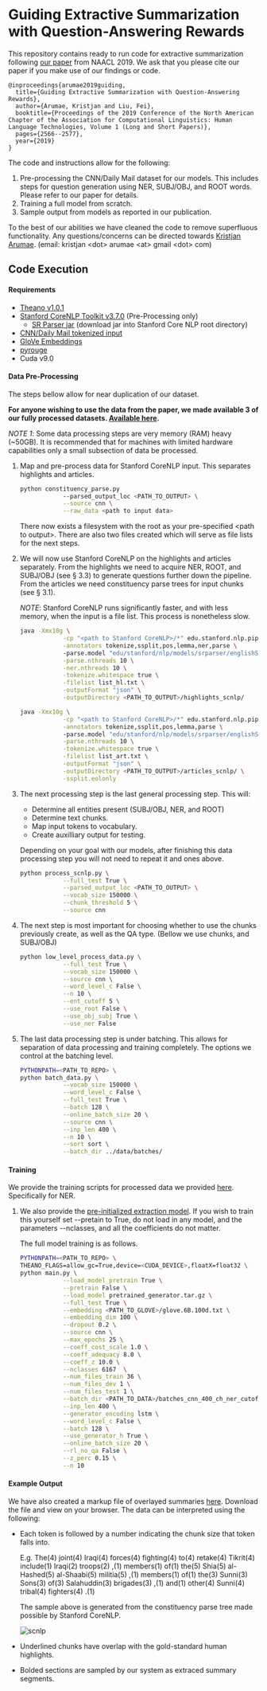 # Guiding Extractive Summarization with Question-Answering Rewards

This repository contains ready to run code for extractive summarization following [our paper](https://arxiv.org/pdf/1904.02321.pdf) from NAACL 2019.  We ask that you please cite our paper if you make use of our findings or code.
```
@inproceedings{arumae2019guiding,
  title={Guiding Extractive Summarization with Question-Answering Rewards},
  author={Arumae, Kristjan and Liu, Fei},
  booktitle={Proceedings of the 2019 Conference of the North American Chapter of the Association for Computational Linguistics: Human Language Technologies, Volume 1 (Long and Short Papers)},
  pages={2566--2577},
  year={2019}
}
```

The code and instructions allow for the following:
1. Pre-processing the CNN/Daily Mail dataset for our models.  This includes steps for question generation using NER, SUBJ/OBJ, and ROOT words.  Please refer to our paper for details.
2. Training a full model from scratch.
3. Sample output from models as reported in our publication.

To the best of our abilities we have cleaned the code to remove superfluous functionality.  Any questions/concerns can be directed towards [Kristjan Arumae](http://kristjanarumae.com/). (email: kristjan \<dot> arumae \<at> gmail \<dot> com)

## Code Execution
#### Requirements 
* [Theano v1.0.1](http://deeplearning.net/software/theano/install.html)
* [Stanford CoreNLP Toolkit v3.7.0](http://nlp.stanford.edu/software/stanford-corenlp-full-2016-10-31.zip) (Pre-Processing only)
  * [SR Parser jar](https://nlp.stanford.edu/software/stanford-srparser-2014-10-23-models.jar) (download jar into Stanford Core NLP root directory)
* [CNN/Daily Mail tokenized input](https://github.com/JafferWilson/Process-Data-of-CNN-DailyMail)
* [GloVe Embeddings](http://nlp.stanford.edu/data/glove.6B.zip) 
* [pyrouge](https://pypi.org/project/pyrouge/)
* Cuda v9.0

#### Data Pre-Processing
The steps bellow allow for near duplication of our dataset.

**For anyone wishing to use the data from the paper, we made available 3 of our fully processed datasets.  [Available here](https://drive.google.com/drive/folders/1s3lIrVgvcfDlk-xMm9a_WyTbUh_P4Awb?usp=sharing).**

*NOTE 1*: Some data processing steps are very memory (RAM) heavy (~50GB).  It is recommended that for machines with limited hardware capabilities only a small subsection of data be processed.
1. Map and pre-process data for Stanford CoreNLP input. This separates highlights and articles. 
    ```bash
    python constituency_parse.py 
                --parsed_output_loc <PATH_TO_OUTPUT> \
                --source cnn \
                --raw_data <path to input data>
    ```
    There now exists a filesystem with the root as your pre-specified \<path to output>.  There are also two files created which will serve as file lists for the next steps.   
    
2. We will now use Stanford CoreNLP on the highlights and articles separately.  From the highlights we need to acquire NER, ROOT, and SUBJ/OBJ (see § 3.3) to generate questions further down the pipeline.  From the articles we need constituency parse trees for input chunks (see § 3.1).
    
    *NOTE*: Stanford CoreNLP runs significantly faster, and with less memory, when the input is a file list.  This process is nonetheless slow. 
    ```bash
    java -Xmx10g \
                -cp "<path to Stanford CoreNLP>/*" edu.stanford.nlp.pipeline.StanfordCoreNLP \
                -annotators tokenize,ssplit,pos,lemma,ner,parse \ 
                -parse.model "edu/stanford/nlp/models/srparser/englishSR.ser.gz" \
                -parse.nthreads 10 \
                -ner.nthreads 10 \
                -tokenize.whitespace true \
                -filelist list_hl.txt \
                -outputFormat "json" \
                -outputDirectory <PATH_TO_OUTPUT>/highlights_scnlp/
    ```
    ```bash
    java -Xmx10g \
                -cp "<path to Stanford CoreNLP>/*" edu.stanford.nlp.pipeline.StanfordCoreNLP \
                -annotators tokenize,ssplit,pos,lemma,parse \ 
                -parse.model "edu/stanford/nlp/models/srparser/englishSR.ser.gz" \
                -parse.nthreads 10 \
                -tokenize.whitespace true \
                -filelist list_art.txt \
                -outputFormat "json" \
                -outputDirectory <PATH_TO_OUTPUT>/articles_scnlp/ \
                -ssplit.eolonly
    ```
   
3. The next processing step is the last general processing step.  This will:
    * Determine all entities present (SUBJ/OBJ, NER, and ROOT)
    * Determine text chunks. 
    * Map input tokens to vocabulary.
    * Create auxilliary output for testing.
    
    Depending on your goal with our models, after finishing this data processing step you will not need to repeat it and ones above. 

    ```bash
    python process_scnlp.py \
                --full_test True \
                --parsed_output_loc <PATH_TO_OUTPUT> \
                --vocab_size 150000 \
                --chunk_threshold 5 \
                --source cnn
    ```
4. The next step is most important for choosing whether to use the chunks previously create, as well as the QA type. (Bellow we use chunks, and SUBJ/OBJ)
    
    ```bash
    python low_level_process_data.py \
                --full_test True \
                --vocab_size 150000 \
                --source cnn \
                --word_level_c False \
                --n 10 \
                --ent_cutoff 5 \
                --use_root False \
                --use_obj_subj True \
                --use_ner False
    ```
5. The last data processing step is under batching.  This allows for separation of data processing and training completely.  The options we control at the batching level.
    ```bash
    PYTHONPATH=<PATH_TO_REPO> \
    python batch_data.py \
                --vocab_size 150000 \
                --word_level_c False \
                --full_test True \
                --batch 128 \
                --online_batch_size 20 \
                --source cnn \
                --inp_len 400 \
                --n 10 \
                --sort sort \
                --batch_dir ../data/batches/
    ```
 
#### Training
We provide the training scripts for processed data we provided [here](https://drive.google.com/drive/folders/1s3lIrVgvcfDlk-xMm9a_WyTbUh_P4Awb?usp=sharing).  Specifically for NER.

1. We also provide the [pre-initialized extraction model](https://drive.google.com/open?id=15XigyTlVMHyQzvmxcC7UXGWTZ83X0Wdo).  If you wish to train this yourself set --pretain to True, do not load in any model, and the parameters --nclasses, and all the coefficients do not matter.

   The full model training is as follows.
    ```bash
    PYTHONPATH=<PATH_TO_REPO> \
    THEANO_FLAGS=allow_gc=True,device=<CUDA_DEVICE>,floatX=float32 \
    python main.py \
                --load_model_pretrain True \
                --pretrain False \
                --load_model pretrained_generator.tar.gz \
                --full_test True \
                --embedding <PATH_TO_GLOVE>/glove.6B.100d.txt \
                --embedding_dim 100 \
                --dropout 0.2 \
                --source cnn \
                --max_epochs 25 \
                --coeff_cost_scale 1.0 \
                --coeff_adequacy 8.0 \
                --coeff_z 10.0 \
                --nclasses 6167  \
                --num_files_train 36 \
                --num_files_dev 1 \
                --num_files_test 1 \
                --batch_dir <PATH_TO_DATA>/batches_cnn_400_ch_ner_cutoff_5/ \
                --inp_len 400 \
                --generator_encoding lstm \
                --word_level_c False \
                --batch 128 \
                --use_generator_h True \
                --online_batch_size 20 \
                --rl_no_qa False \
                --z_perc 0.15 \
                --n 10
    ```
#### Example Output

We have also created a markup file of overlayed summaries [here](https://drive.google.com/open?id=1hAb8-3Q2fwvRuvpF86YsC1zvtMFW7Pdh).  Download the file and view on your browser. The data can be interpreted using the following:

* Each token is followed by a number indicating the chunk size that token falls into.
  
  E.g. The(4) joint(4) Iraqi(4) forces(4) fighting(4) to(4) retake(4) Tikrit(4) include(1) Iraqi(2) troops(2) ,(1) members(1) of(1) the(5) Shia(5) al-Hashed(5) al-Shaabi(5) militia(5) ,(1) members(1) of(1) the(3) Sunni(3) Sons(3) of(3) Salahuddin(3) brigades(3) ,(1) and(1) other(4) Sunni(4) tribal(4) fighters(4) .(1)  
  
  The sample above is generated from the constituency parse tree made possible by Stanford CoreNLP.
  
  ![scnlp](https://i.imgur.com/HxKMjQa.png)
  
* Underlined chunks have overlap with the gold-standard human highlights.
* Bolded sections are sampled by our system as extraced summary segments.
